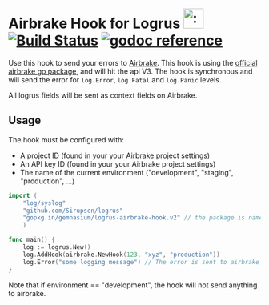 # Airbrake Hook for Logrus <img src="http://i.imgur.com/hTeVwmJ.png" width="40" height="40" alt=":walrus:" class="emoji" title=":walrus:" />&nbsp;[![Build Status](https://travis-ci.org/Invoiced/logrus-airbrake-hook.svg?branch=master)](https://travis-ci.org/gemnasium/logrus-airbrake-hook)&nbsp;[![godoc reference](https://godoc.org/github.com/gemnasium/logrus-airbrake-hook?status.png)](https://godoc.org/gopkg.in/gemnasium/logrus-airbrake-hook.v2)

Use this hook to send your errors to [Airbrake](https://airbrake.io/).
This hook is using the [official airbrake go package](https://github.com/airbrake/gobrake), and will hit the api V3.
The hook is synchronous and will send the error for `log.Error`, `log.Fatal` and `log.Panic` levels.

All logrus fields will be sent as context fields on Airbrake.

## Usage

The hook must be configured with:

* A project ID (found in your your Airbrake project settings)
* An API key ID (found in your your Airbrake project settings)
* The name of the current environment ("development", "staging", "production", ...)

```go
import (
    "log/syslog"
    "github.com/Sirupsen/logrus"
    "gopkg.in/gemnasium/logrus-airbrake-hook.v2" // the package is named "aibrake"
    )

func main() {
    log := logrus.New()
    log.AddHook(airbrake.NewHook(123, "xyz", "production"))
    log.Error("some logging message") // The error is sent to airbrake in background
}
```

Note that if environment == "development", the hook will not send anything to airbrake.


